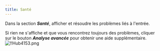```yaml
---
title: Santé
---
```

Dans la section ***Santé***, afficher et résoudre les problèmes liés à l'entrée.  

Si rien ne s'affiche et que vous rencontrez toujours des problèmes, cliquer sur le bouton ***Analyse avancée*** pour obtenir une aide supplémentaire.  
![!!Hub4153.png](https://webdevolutions.azureedge.net/docs/fr/hub/Hub4153.png) 


